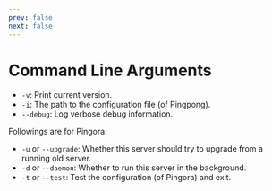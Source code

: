 ```yaml
---
prev: false
next: false
---
```


# Command Line Arguments

- `-v`: Print current version.
- `-i`: The path to the configuration file (of Pingpong).
- `--debug`: Log verbose debug information.

Followings are for Pingora:

- `-u` or `--upgrade`: Whether this server should try to upgrade from a running old server.
- `-d` or `--daemon`: Whether to run this server in the background.
- `-t` or `--test`: Test the configuration (of Pingora) and exit.